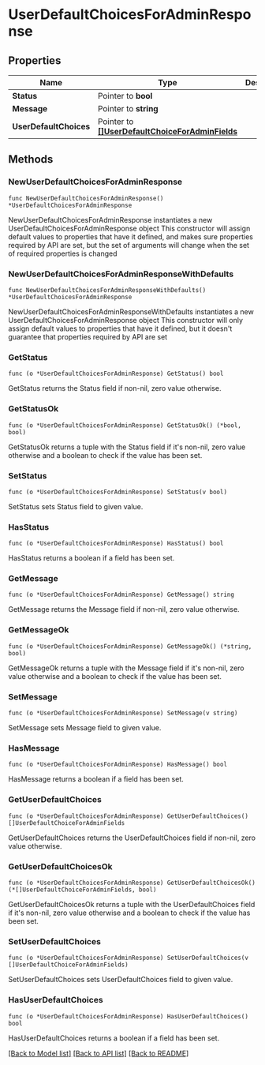 # UserDefaultChoicesForAdminResponse

## Properties

Name | Type | Description | Notes
------------ | ------------- | ------------- | -------------
**Status** | Pointer to **bool** |  | [optional] 
**Message** | Pointer to **string** |  | [optional] 
**UserDefaultChoices** | Pointer to [**[]UserDefaultChoiceForAdminFields**](UserDefaultChoiceForAdminFields.md) |  | [optional] 

## Methods

### NewUserDefaultChoicesForAdminResponse

`func NewUserDefaultChoicesForAdminResponse() *UserDefaultChoicesForAdminResponse`

NewUserDefaultChoicesForAdminResponse instantiates a new UserDefaultChoicesForAdminResponse object
This constructor will assign default values to properties that have it defined,
and makes sure properties required by API are set, but the set of arguments
will change when the set of required properties is changed

### NewUserDefaultChoicesForAdminResponseWithDefaults

`func NewUserDefaultChoicesForAdminResponseWithDefaults() *UserDefaultChoicesForAdminResponse`

NewUserDefaultChoicesForAdminResponseWithDefaults instantiates a new UserDefaultChoicesForAdminResponse object
This constructor will only assign default values to properties that have it defined,
but it doesn't guarantee that properties required by API are set

### GetStatus

`func (o *UserDefaultChoicesForAdminResponse) GetStatus() bool`

GetStatus returns the Status field if non-nil, zero value otherwise.

### GetStatusOk

`func (o *UserDefaultChoicesForAdminResponse) GetStatusOk() (*bool, bool)`

GetStatusOk returns a tuple with the Status field if it's non-nil, zero value otherwise
and a boolean to check if the value has been set.

### SetStatus

`func (o *UserDefaultChoicesForAdminResponse) SetStatus(v bool)`

SetStatus sets Status field to given value.

### HasStatus

`func (o *UserDefaultChoicesForAdminResponse) HasStatus() bool`

HasStatus returns a boolean if a field has been set.

### GetMessage

`func (o *UserDefaultChoicesForAdminResponse) GetMessage() string`

GetMessage returns the Message field if non-nil, zero value otherwise.

### GetMessageOk

`func (o *UserDefaultChoicesForAdminResponse) GetMessageOk() (*string, bool)`

GetMessageOk returns a tuple with the Message field if it's non-nil, zero value otherwise
and a boolean to check if the value has been set.

### SetMessage

`func (o *UserDefaultChoicesForAdminResponse) SetMessage(v string)`

SetMessage sets Message field to given value.

### HasMessage

`func (o *UserDefaultChoicesForAdminResponse) HasMessage() bool`

HasMessage returns a boolean if a field has been set.

### GetUserDefaultChoices

`func (o *UserDefaultChoicesForAdminResponse) GetUserDefaultChoices() []UserDefaultChoiceForAdminFields`

GetUserDefaultChoices returns the UserDefaultChoices field if non-nil, zero value otherwise.

### GetUserDefaultChoicesOk

`func (o *UserDefaultChoicesForAdminResponse) GetUserDefaultChoicesOk() (*[]UserDefaultChoiceForAdminFields, bool)`

GetUserDefaultChoicesOk returns a tuple with the UserDefaultChoices field if it's non-nil, zero value otherwise
and a boolean to check if the value has been set.

### SetUserDefaultChoices

`func (o *UserDefaultChoicesForAdminResponse) SetUserDefaultChoices(v []UserDefaultChoiceForAdminFields)`

SetUserDefaultChoices sets UserDefaultChoices field to given value.

### HasUserDefaultChoices

`func (o *UserDefaultChoicesForAdminResponse) HasUserDefaultChoices() bool`

HasUserDefaultChoices returns a boolean if a field has been set.


[[Back to Model list]](../README.md#documentation-for-models) [[Back to API list]](../README.md#documentation-for-api-endpoints) [[Back to README]](../README.md)


